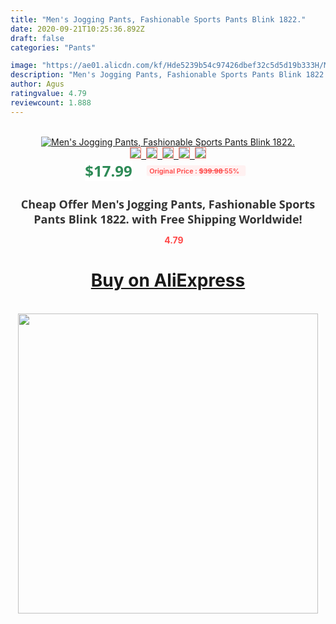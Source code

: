 ```yaml
---
title: "Men's Jogging Pants, Fashionable Sports Pants Blink 1822."
date: 2020-09-21T10:25:36.892Z
draft: false
categories: "Pants"

image: "https://ae01.alicdn.com/kf/Hde5239b54c97426dbef32c5d5d19b333H/Men-s-Jogging-Pants-Fashionable-Sports-Pants-Blink-1822-.jpg"
description: "Men's Jogging Pants, Fashionable Sports Pants Blink 1822."
author: Agus
ratingvalue: 4.79
reviewcount: 1.888
---
```

<br>
<div style="text-align: center;">
<a href="https://s.click.aliexpress.com/e/_AXAS3j" target="_blank" rel="nofollow noopener noreferrer"><img alt="Men's Jogging Pants, Fashionable Sports Pants Blink 1822." class="magnifier-image" src="https://ae01.alicdn.com/kf/Hde5239b54c97426dbef32c5d5d19b333H/Men-s-Jogging-Pants-Fashionable-Sports-Pants-Blink-1822-.jpg_640x640.jpg">
<br>
<img style="border:1px solid salmon" src="https://ae01.alicdn.com/kf/Hde5239b54c97426dbef32c5d5d19b333H/Men-s-Jogging-Pants-Fashionable-Sports-Pants-Blink-1822-.jpg_120x120.jpg">&nbsp;&nbsp;<img style="border:1px solid salmon" src="https://ae01.alicdn.com/kf/H0769fb27cfa6473d9f671acc0e4d9f3eS/Men-s-Jogging-Pants-Fashionable-Sports-Pants-Blink-1822-.jpg_120x120.jpg">&nbsp;&nbsp;<img style="border:1px solid salmon" src="_120x120.jpg">&nbsp;&nbsp;<img style="border:1px solid salmon" src="_120x120.jpg">&nbsp;&nbsp;<img style="border:1px solid salmon" src="https://ae01.alicdn.com/kf/Ha39857a929644cb29c33c726bfd94d9bL/Men-s-Jogging-Pants-Fashionable-Sports-Pants-Blink-1822-.jpg_120x120.jpg"></a></div><br0>
<div style="text-align: center;"><span style="background-color: white; border: 0px; box-sizing: border-box; color: seagreen; display: inline-block; font-family: &quot;open sans&quot; , &quot;arial&quot; , &quot;helvetica&quot; , sans-serif , &quot;heiti&quot;; font-size: 24px; font-stretch: inherit; font-weight: 700; line-height: inherit; margin: 0px 10px 0px 0px; padding: 0px; vertical-align: middle;">$17.99 </span>
<span style="background: rgb(255 , 241 , 241); border-radius: 3px; border: 0px; box-sizing: border-box; color: #ff4747; display: inline-block; font-family: inherit; font-size: 12px; font-stretch: inherit; font-style: inherit; font-variant: inherit; font-weight: 600; line-height: inherit; margin: 0px; padding: 2px 5px; transform: scale(0.9); vertical-align: middle;">Original Price : <b style="text-decoration: line-through;">$39.98 </b> 55%&nbsp;&nbsp;</span></div>
<h1 style="color: #333333; display: inline-block; font-family: &quot;open sans&quot; , &quot;arial&quot; , &quot;helvetica&quot; , sans-serif , &quot;heiti&quot;; font-size: 18px; font-stretch: inherit; font-weight: 700; text-align: center;">Cheap Offer Men's Jogging Pants, Fashionable Sports Pants Blink 1822. with Free Shipping Worldwide!</h1>
<div style="color: #ff4747; text-align: center;">
<img src="https://4.bp.blogspot.com/-M0ZcTcb-5uY/XleCXlxnR4I/AAAAAAAAAEc/OrjgMkXV1oMQFaCRZj5HQwOCBcu3w1FegCPcBGAYYCw/s1600/star.png" style="height: 15px;">&nbsp;<b>4.79</b></div>
<div class="button_cont" align="center"><a class="buynow_a" href="https://s.click.aliexpress.com/e/_AXAS3j" target="_blank" rel="nofollow noopener noreferrer"><H1>Buy on AliExpress</H1></a></div><br>
<div class="separator" style="clear: both; text-align: center;">
<img src="https://lh3.googleusercontent.com/-pTy5HemUv9M/XlePHvY0dAI/AAAAAAAAAE4/0nX5iRUoIWY8eMW9Dpxeirr157OZliDIgCLcBGAsYHQ/s1600/badge.gif" width="480">
</div>
